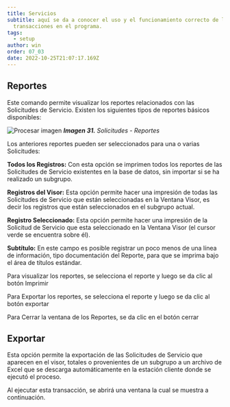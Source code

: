 ```yaml
---
title: Servicios
subtitle: aquí se da a conocer el uso y el funcionamiento correcto de las
  transacciones en el programa.
tags:
  - setup
author: win
order: 07_03
date: 2022-10-25T21:07:17.169Z
---
```

## Reportes

Este comando <span class="mdi mdi-printer"></span>  permite visualizar los reportes relacionados con las Solicitudes de Servicio. Existen los siguientes tipos de reportes básicos disponibles:

![Procesar imagen](https://ayuda.winsoftware.com.co/assets/images/cap07/chp07_img35.png)
***Imagen 31.** Solicitudes - Reportes*

Los anteriores reportes pueden ser seleccionados para una o varias Solicitudes:

**Todos los Registros:** Con esta opción se imprimen todos los reportes de las Solicitudes de Servicio existentes en la base de datos, sin importar si se ha realizado un subgrupo.

**Registros del Visor:** Esta opción permite hacer una impresión de todas las Solicitudes de Servicio que están seleccionadas en la Ventana Visor, es decir los registros que están seleccionados en el subgrupo actual.

**Registro Seleccionado:** Esta opción permite hacer una impresión de la Solicitud de Servicio que esta seleccionado en la Ventana Visor (el cursor verde se encuentra sobre él).

**Subtítulo:** En este campo es posible registrar un poco menos de una línea de información, tipo documentación del Reporte, para que se imprima bajo el área de títulos estándar.

Para visualizar los reportes, se selecciona el reporte y luego se da clic al botón <a class="btn white">Imprimir</a> 

Para Exportar los reportes, se selecciona el reporte y luego se da clic al botón <a class="btn white">exportar</a> 

Para Cerrar la ventana de los Reportes, se da clic en el botón <a class="btn white">cerrar</a>

## Exportar

Esta opción <span class="mdi mdi-download"></span> permite la exportación de las Solicitudes de Servicio que aparecen en el visor, totales o provenientes de un subgrupo a un archivo de Excel que se descarga automáticamente en la estación cliente donde se ejecutó el proceso.


Al ejecutar esta transacción, se abrirá una ventana la cual se muestra a continuación.

